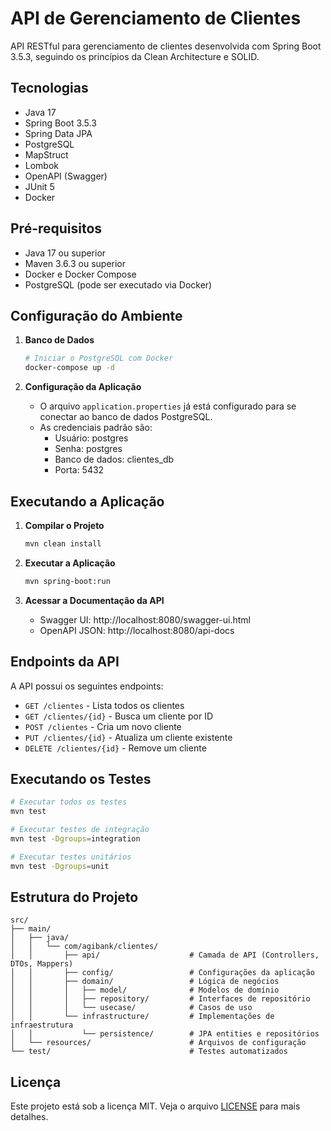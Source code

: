 # API de Gerenciamento de Clientes

API RESTful para gerenciamento de clientes desenvolvida com Spring Boot 3.5.3, seguindo os princípios da Clean Architecture e SOLID.

## Tecnologias

- Java 17
- Spring Boot 3.5.3
- Spring Data JPA
- PostgreSQL
- MapStruct
- Lombok
- OpenAPI (Swagger)
- JUnit 5
- Docker

## Pré-requisitos

- Java 17 ou superior
- Maven 3.6.3 ou superior
- Docker e Docker Compose
- PostgreSQL (pode ser executado via Docker)

## Configuração do Ambiente

1. **Banco de Dados**
   ```bash
   # Iniciar o PostgreSQL com Docker
   docker-compose up -d
   ```

2. **Configuração da Aplicação**
   - O arquivo `application.properties` já está configurado para se conectar ao banco de dados PostgreSQL.
   - As credenciais padrão são:
     - Usuário: postgres
     - Senha: postgres
     - Banco de dados: clientes_db
     - Porta: 5432

## Executando a Aplicação

1. **Compilar o Projeto**
   ```bash
   mvn clean install
   ```

2. **Executar a Aplicação**
   ```bash
   mvn spring-boot:run
   ```

3. **Acessar a Documentação da API**
   - Swagger UI: http://localhost:8080/swagger-ui.html
   - OpenAPI JSON: http://localhost:8080/api-docs

## Endpoints da API

A API possui os seguintes endpoints:

- `GET /clientes` - Lista todos os clientes
- `GET /clientes/{id}` - Busca um cliente por ID
- `POST /clientes` - Cria um novo cliente
- `PUT /clientes/{id}` - Atualiza um cliente existente
- `DELETE /clientes/{id}` - Remove um cliente

## Executando os Testes

```bash
# Executar todos os testes
mvn test

# Executar testes de integração
mvn test -Dgroups=integration

# Executar testes unitários
mvn test -Dgroups=unit
```

## Estrutura do Projeto

```
src/
├── main/
│   ├── java/
│   │   └── com/agibank/clientes/
│   │       ├── api/                    # Camada de API (Controllers, DTOs, Mappers)
│   │       ├── config/                 # Configurações da aplicação
│   │       ├── domain/                 # Lógica de negócios
│   │       │   ├── model/              # Modelos de domínio
│   │       │   ├── repository/         # Interfaces de repositório
│   │       │   └── usecase/            # Casos de uso
│   │       └── infrastructure/         # Implementações de infraestrutura
│   │           └── persistence/        # JPA entities e repositórios
│   └── resources/                      # Arquivos de configuração
└── test/                               # Testes automatizados
```

## Licença

Este projeto está sob a licença MIT. Veja o arquivo [LICENSE](LICENSE) para mais detalhes.
